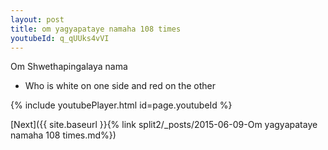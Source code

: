 ```yaml
---
layout: post
title: om yagyapataye namaha 108 times
youtubeId: q_qUUks4vVI
---
```

 
 
Om Shwethapingalaya nama 
 
 -  Who is white on one side and red on the other 
 
  
 
  
 
 
 
 
 
 


{% include youtubePlayer.html id=page.youtubeId %}
 
[Next]({{ site.baseurl }}{% link  split2/_posts/2015-06-09-Om yagyapataye namaha 108 times.md%})
 
